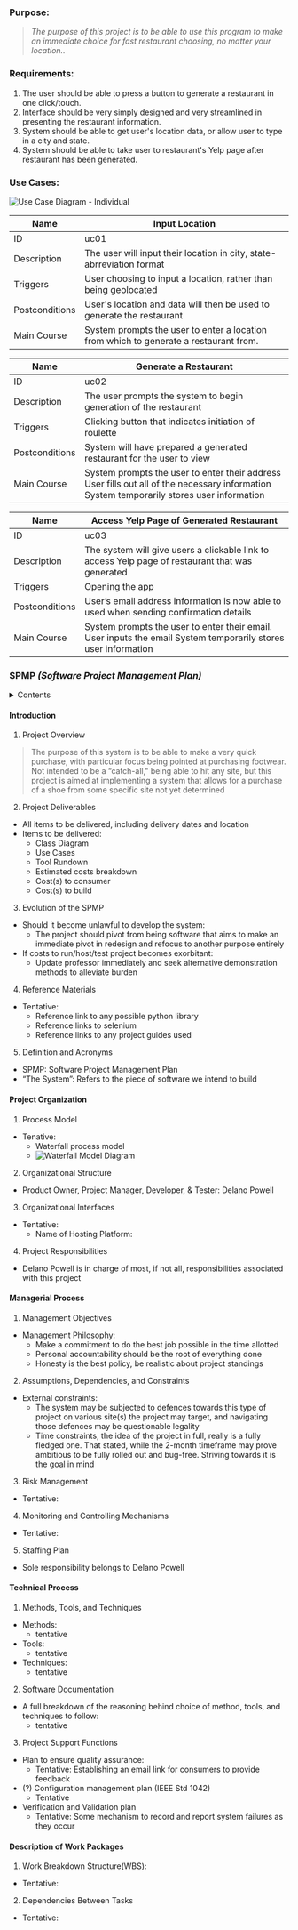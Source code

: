 ### Purpose: 
>*The purpose of this project is to be able to use this program to make an immediate choice for fast restaurant choosing, no matter your location..*



### Requirements: 
1. The user should be able to press a button to generate a restaurant in one click/touch.
2. Interface should be very simply designed and very streamlined in presenting the restaurant information.
3. System should be able to get user's location data, or allow user to type in a city and state. 
4. System should be able to take user to restaurant's Yelp page after restaurant has been generated.

### Use Cases:
![Use Case Diagram - Individual](https://user-images.githubusercontent.com/69657272/112183043-3dbc2480-8bd4-11eb-8d54-3aa09ac380b7.png)


| Name           |  Input Location |
|----------------|------------------------------------------------------------------------------------------------------------------------------------------------------------------------|
| ID             | uc01  |
| Description    | The user will input their location in city, state-abrreviation format |
| Triggers       | User choosing to input a location, rather than being geolocated |
| Postconditions | User's location and data will then be used to generate the restaurant|
| Main Course    | System prompts the user to enter a location from which to generate a restaurant from.            |

| Name           | Generate a Restaurant                                                                                                                |
|----------------|-------------------------------------------------------------------------------------------------------------------------------------------|
| ID             | uc02                                                                                                                                      |
| Description    | The user prompts the system to begin generation of the restaurant                                                                         |
| Triggers       | Clicking button that indicates initiation of roulette       |
| Postconditions | System will have prepared a generated restaurant for the user to view                                                                     |
| Main Course    | System prompts the user to enter their address User fills out all of the necessary information System temporarily stores user information |

| Name           | Access Yelp Page of Generated Restaurant                                                                                           |
|----------------|----------------------------------------------------------------------------------------------------------------|
| ID             | uc03                                                                                                           |
| Description    | The system will give users a clickable link to access Yelp page of restaurant that was generated                       |
| Triggers       | Opening the app                                                                                                |
| Postconditions | User’s email address information is now able to used when sending confirmation details                         |
| Main Course    | System prompts the user to enter their email. User inputs the email System temporarily stores user information |



### SPMP *(Software Project Management Plan)*
<details>
  <summary>Contents</summary>
    
  1. [Introduction](https://github.com/LanoCodes/Individual-Project-COSC412/blob/main/README.md#introduction)
  2. [Project Organization](https://github.com/LanoCodes/Individual-Project-COSC412/blob/main/README.md#project-organization)
  3. [Managerial Process](https://github.com/LanoCodes/Individual-Project-COSC412/blob/main/README.md#managerial-process)
  4. [Technical Process](https://github.com/LanoCodes/Individual-Project-COSC412/blob/main/README.md#technical-process)
  5. [Description of Work Packages](https://github.com/LanoCodes/Individual-Project-COSC412/blob/main/README.md#description-of-work-packages)
  
</details>

#### Introduction
1. Project Overview
>The purpose of this system is to be able to make a very quick purchase, with particular focus being pointed at purchasing footwear. Not intended to be a “catch-all," being able to hit any site, but this project is aimed at implementing a system that allows for a purchase of a shoe from some specific site not yet determined
2. Project Deliverables
- All items to be delivered, including delivery dates and location
- Items to be delivered:
    -  Class Diagram
    -  Use Cases
    -  Tool Rundown
    -  Estimated costs breakdown
    -  Cost(s) to consumer
    -  Cost(s) to build
3. Evolution of the SPMP
- Should it become unlawful to develop the system:
    -  The project should pivot from being software that aims to make an immediate pivot in redesign and refocus to another purpose entirely
- If costs to run/host/test project becomes exorbitant:
    -  Update professor immediately and seek alternative demonstration methods to alleviate burden

4. Reference Materials 
- Tentative:
    -  Reference link to any possible python library
    -  Reference links to selenium
    -  Reference links to any project guides used

5. Definition and Acronyms
- SPMP: Software Project Management Plan
- “The System”: Refers to the piece of software we intend to build

#### Project Organization
1. Process Model
- Tenative:
    - Waterfall process model
    - ![Waterfall Model Diagram](https://user-images.githubusercontent.com/69657272/110476482-04ea5e80-80b0-11eb-9746-55462d44a335.png)

2. Organizational Structure
- Product Owner, Project Manager, Developer, & Tester: Delano Powell

3. Organizational Interfaces
- Tentative:
    - Name of Hosting Platform:

4. Project Responsibilities
- Delano Powell is in charge of most, if not all, responsibilities associated with this project

#### Managerial Process
1. Management Objectives
- Management Philosophy:
    - Make a commitment to do the best job possible in the time allotted
    - Personal accountability should be the root of everything done
    - Honesty is the best policy, be realistic about project standings

2.  Assumptions, Dependencies, and Constraints
- External constraints:
    - The system may be subjected to defences towards this type of project on various site(s) the project may target, and navigating those defences may be questionable legality
    - Time constraints, the idea of the project in full, really is a fully fledged one. That stated, while the 2-month timeframe may prove ambitious to be fully rolled out and bug-free. Striving towards it is the goal in mind

3. Risk Management
- Tentative:

4. Monitoring and Controlling Mechanisms
- Tentative:

5. Staffing Plan
- Sole responsibility belongs to Delano Powell

#### Technical Process
1. Methods, Tools, and Techniques
- Methods:
    - tentative
- Tools: 
    - tentative
- Techniques: 
    - tentative

2. Software Documentation
- A full breakdown of the reasoning behind choice of method, tools, and techniques to follow:
    - tentative
3. Project Support Functions
- Plan to ensure quality assurance:
    - Tentative: Establishing an email link for consumers to provide feedback
- (?) Configuration management plan (IEEE Std 1042)
    - Tentative
- Verification and Validation plan
    - Tentative: Some mechanism to record and report system failures as they occur

#### Description of Work Packages
1. Work Breakdown Structure(WBS):
- Tentative:
2. Dependencies Between Tasks
- Tentative:


